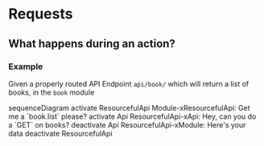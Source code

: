 # Requests

## What happens during an action?

### Example

Given a properly routed API Endpoint `api/book/` which will return a list
of books, in the `book` module

<mermaid>
sequenceDiagram
  activate ResourcefulApi
  Module-xResourcefulApi: Get me a `book.list` please?
  activate Api
  ResourcefulApi-xApi: Hey, can you do a `GET` on books?
  deactivate Api
  ResourcefulApi-xModule: Here's your data
  deactivate ResourcefulApi
</mermaid>

